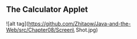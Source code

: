## The Calculator Applet
![alt tag](https://github.com/Zhitaow/Java-and-the-Web/src/Chapter08/Screen\ Shot.jpg)
